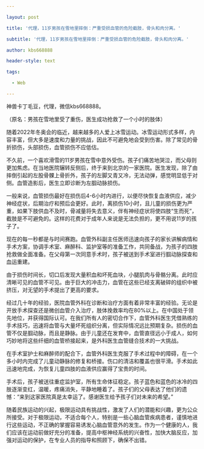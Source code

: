 ---
layout: post
title: '代理，11岁男孩在雪地里摔倒：严重受损血管的危险截肢，骨头和肉分离。'
subtitle: '代理，11岁男孩在雪地里摔倒：严重受损血管的危险截肢，骨头和肉分离。'
author: kbs668888
header-style: text
tags:
  - Web
---
神兽卡丁毛豆，代理，微信kbs668888。

（原名：男孩在雪地里受了重伤，医生成功抢救了一个小时的肢体）

随着2022年冬奥会的临近，越来越多的人爱上冰雪运动。冰雪运动形式多样，内容丰富，但大多是速度和力量的挑战，因此不可避免地会受到伤害。除了常见的骨折损伤，头部损伤，血管损伤不应低估。

不久前，一个喜欢滑雪的11岁男孩在雪中意外受伤。孩子们痛苦地哭泣，而父母则更加焦虑。在当地医院辗转反侧后，终于来到北京的一家医院。医生发现，除了由摔倒引起的左股骨髁上骨折外，孩子的左脚又青又冷，无法动弹，感觉明显低于对侧。血管造影后，医生立即诊断为左腘动脉损伤。

一般来说，血管损伤最好在损伤后4-6小时内进行，以便尽快恢复血液供应，减少神经症状，后期治疗和预后会更好。此时，离损伤10小时，且儿童的损伤更为严重，如果下肢供血不及时，骨减量将失去意义，伴有神经症状将使四肢“生而死”，截肢是不可避免的。这样的花费对于成年人来说是无法负担的，更不用说11岁的孩子了。

现在的每一秒都是与时间赛跑。血管外科副主任医师迅速向孩子的家长讲解病情和手术方案，协调手术室、麻醉科、监护室等的准备工作，共同备战，为孩子的四肢抢救做全面准备。在父母第一次同意手术时，孩子被送到手术室进行腘动脉探查和血运重建。

由于损伤时间长，切口后发现大量积血和坏死血块，小腿肌肉与骨骼分离。此时应清晰可见的血管不可见。由于巨大的冲击力，血管在这些已经支离破碎的组织中被挤压，对无望的手术提出了更高的要求。

经过几十年的经验，医院血管外科在诊断和治疗方面有着非常丰富的经验。无论是开放手术探查还是微创血管介入治疗，肢体挽救率均在80%以上。在中国处于领先地位，并获得国际认可。在我们所有人的密切合作下，血管外科医生凭借熟练的手术技巧，迅速将血管与大量坏死组织分离，但实际情况远比预期复杂。损伤的血管不仅是腘动脉，而且是静脉。由于儿童还在发育中，血管直径远小于成人，如何巧妙地将这些纤细的血管桥接起来，是外科医生血管缝合技术的一大挑战。

在手术室护士和麻醉师的配合下，血管外科医生克服了手术过程中的障碍，在一个多小时内完成了儿童动静脉的修复和桥接。伤口的清洁和覆盖也很平滑。手术如此迅速地完成，为恢复儿童四肢的血液供应赢得了宝贵的时间。

手术后，孩子被送往重症监护室，所有生命体征稳定。孩子蓝色和蓝色的冰冷的四肢逐渐变红，温暖，疼痛消失，平静地睡着了。孩子们的父母表达了他们的遗憾：“来到这家医院真是太幸运了。感谢医生给予孩子们对未来的希望。”

随着民族运动的兴起，极限运动具有挑战性，激发了人们的潜能和兴趣，更为公众所接受。对于极限运动，不适合每个人，特别是一些心脑血管疾病患者，谨慎地进行这些运动，不正确的掌握容易诱发心脑血管意外的发生。作为一个健康的人，我们应该在运动前做好充分的准备，提高中枢神经系统的兴奋性，加快大脑反应，加强对运动的保护，在专业人员的指导和照顾下，确保不出错。

